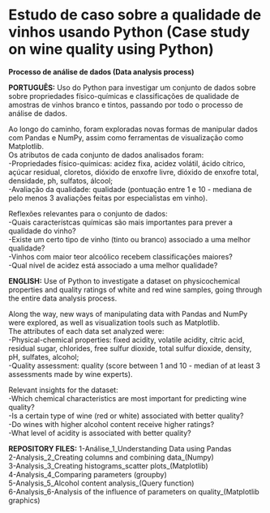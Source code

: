 # Estudo de caso sobre a qualidade de vinhos usando Python (Case study on wine quality using Python)

<b> Processo de análise de dados (Data analysis process) </b> 

<b>PORTUGUÊS:</b>  Uso do Python para investigar um conjunto de dados sobre sobre propriedades físico-químicas e classificações de qualidade de amostras de vinhos branco e tintos, passando por todo o processo de análise de dados.

Ao longo do caminho, foram exploradas novas formas de manipular dados com Pandas e NumPy, assim como ferramentas de visualização como Matplotlib.<br> 
Os atributos de cada conjunto de dados analisados foram:<br> 
-Propriedades físico-químicas: acidez fixa, acidez volátil, ácido cítrico, açúcar residual, cloretos, dióxido de enxofre livre, dióxido de enxofre total, densidade, ph, sulfatos, álcool;<br> 
-Avaliação da qualidade: qualidade (pontuação entre 1 e 10 - mediana de pelo menos 3 avaliações feitas por especialistas em vinho).<br> 

Reflexões relevantes para o conjunto de dados:<br> 
-Quais característcas químicas são mais importantes para prever a qualidade do vinho?<br> 
-Existe um certo tipo de vinho (tinto ou branco) associado a uma melhor qualidade?<br> 
-Vinhos com maior teor alcoólico recebem classificações maiores?<br> 
-Qual nível de acidez está associado a uma melhor qualidade?<br> 


<b>ENGLISH:</b>  Use of Python to investigate a dataset on physicochemical properties and quality ratings of white and red wine samples, going through the entire data analysis process.<br> 

Along the way, new ways of manipulating data with Pandas and NumPy were explored, as well as visualization tools such as Matplotlib.<br> 
The attributes of each data set analyzed were:<br> 
-Physical-chemical properties: fixed acidity, volatile acidity, citric acid, residual sugar, chlorides, free sulfur dioxide, total sulfur dioxide, density, pH, sulfates, alcohol;<br> 
-Quality assessment: quality (score between 1 and 10 - median of at least 3 assessments made by wine experts).<br> 

Relevant insights for the dataset:<br> 
-Which chemical characteristics are most important for predicting wine quality?<br> 
-Is a certain type of wine (red or white) associated with better quality?<br> 
-Do wines with higher alcohol content receive higher ratings?<br> 
-What level of acidity is associated with better quality?<br> 



<b>REPOSITORY FILES:</b> 
1-Análise_1_Understanding Data using Pandas<br> 
2-Analysis_2_Creating columns and combining data_(Numpy)<br> 
3-Analysis_3_Creating histograms_scatter plots_(Matplotlib)<br> 
4-Analysis_4_Comparing parameters (groupby)<br> 
5-Analysis_5_Alcohol content analysis_(Query function)<br> 
6-Analysis_6-Analysis of the influence of parameters on quality_(Matplotlib graphics)<br> 
